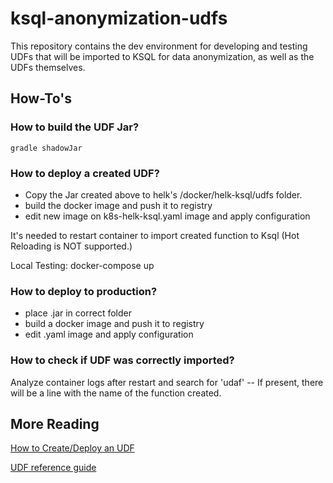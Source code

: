 # ksql-anonymization-udfs

This repository contains the dev environment for developing and testing UDFs that will be imported to KSQL for data anonymization, as well as the UDFs themselves.

## How-To's
### How to build the UDF Jar?
```
gradle shadowJar
```
### How to deploy a created UDF?

- Copy the Jar created above to helk's /docker/helk-ksql/udfs folder. 
- build the docker image and push it to registry
- edit new image on k8s-helk-ksql.yaml image and apply configuration

It's needed to restart container to import created function to Ksql (Hot Reloading is NOT supported.)

Local Testing: docker-compose up

### How to deploy to production?
- place .jar in correct folder
- build a docker image and push it to registry
- edit .yaml image and apply configuration


### How to check if UDF was correctly imported?

Analyze container logs after restart and search for 'udaf' -- If present, there will be a line with the name of the function created.

## More Reading
[How to Create/Deploy an UDF](https://docs.ksqldb.io/en/latest/how-to-guides/create-a-user-defined-function/#add-the-uberjar-to-ksqldb-server)

[UDF reference guide](https://docs.ksqldb.io/en/latest/reference/user-defined-functions/)
